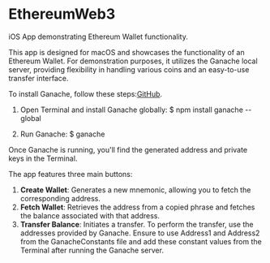 # EthereumWeb3
iOS App demonstrating Ethereum Wallet functionality.

This app is designed for macOS and showcases the functionality of an Ethereum Wallet. For demonstration purposes, it utilizes the Ganache local server, providing flexibility in handling various coins and an easy-to-use transfer interface.


To install Ganache, follow these steps:[GitHub](https://github.com/trufflesuite/ganache).

1. Open Terminal and install Ganache globally:
   $ npm install ganache --global

2. Run Ganache:
   $ ganache


Once Ganache is running, you'll find the generated address and private keys in the Terminal.

The app features three main buttons:

1. **Create Wallet**: Generates a new mnemonic, allowing you to fetch the corresponding address.
2. **Fetch Wallet**: Retrieves the address from a copied phrase and fetches the balance associated with that address.
3. **Transfer Balance**: Initiates a transfer. To perform the transfer, use the addresses provided by Ganache. Ensure to use Address1 and Address2 from the GanacheConstants file and add these constant values from the Terminal after running the Ganache server.
